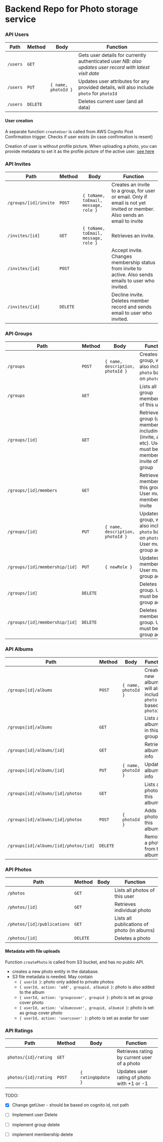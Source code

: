 # Backend Repo for Photo storage service

### API Users
Path            | Method  | Body                | Function
----------------|---------|---------------------|------------------------------------------------------
`/users`        | `GET`   |                     | Gets user details for currently authenticated user *NB: also updates user record with latest visit date*
`/users`        | `PUT`   | `{ name, photoId }` | Updates user attributes for any provided details, will also include `photo` for `photoId`
`/users`        | `DELETE`|                     | Deletes current user (and all data)

#### User creation
A separate function `createUser` is called from AWS Cognito Post Confirmation trigger.
Checks if user exists (in case confirmation is resent)

Creation of user is without profile picture. When uploading a photo, you can provide metadata to set it as the profile picture of the active user. [see here](####metadata-with-file-uploadsn)

### API Invites
Path                 | Method   | Body                                   | Function
---------------------|----------|----------------------------------------|------------------------------------------------------
`/groups/[id]/invite`| `POST`   | `{ toName, toEmail, message, role }`   | Creates an invite to a group, for user or email. Only if email is not yet invited or member. Also sends an email to invite
`/invites/[id]`      | `GET`    | `{ toName, toEmail, message, role }`    | Retrieves an invite.  
`/invites/[id]`      | `POST`   |                                         | Accept invite. Changes membership status from invite to active. Also sends emails to user who invited.
`/invites/[id]`      | `DELETE` |                                         | Decline invite. Deletes member record and sends email to user who invited.


### API Groups
Path            | Method  | Body                                   | Function
----------------|---------|----------------------------------------|------------------------------------------------------
`/groups`       | `POST`  | `{ name, description, photoId }`       | Creates new group, will also include `photo` based on `photoId` 
`/groups`       | `GET`   |                                        | Lists all group memberships of this user
`/groups/[id]`  | `GET`   |                                        | Retrieves group (user membership) including role (invite, admin etc). User must be member or invite of group
`/groups/[id]/members`  | `GET`   |                                | Retrieves all members of this group. User must be member/ invite
`/groups/[id]`  | `PUT`   | `{ name, description, photoId }`       | Updates group, will also include `photo` based on `photoId`. User must be group admin
`/groups/[id]/membership/[id]`  | `PUT`   | `{ newRole }`    | Updates member role. User must be group admin
`/groups/[id]`  | `DELETE`|                                        | Deletes group. User must be group admin
`/groups/[id]/membership/[id]`  | `DELETE`   |               | Deletes member from group. User must be group admin

### API Albums
Path                          | Method  | Body                      | Function
------------------------------|---------|---------------------------|------------------------------------------------------
`/groups[id]/albums`          | `POST`  | `{ name, photoId }`       | Creates new album, will also include `photo` based on `photoId`
`/groups[id]/albums`          | `GET`   |                           | Lists all albums in this group
`/groups[id]/albums/[id]`| `GET`   |                           | Retrieves album info
`/groups[id]/albums/[id]`| `PUT`   | `{ name, photoId }`       | Updates album info
`/groups[id]/albums/[id]/photos`| `GET`   |                    | Lists all photos in this album
`/groups[id]/albums/[id]/photos`| `POST`  | `{ photoId }`      | Adds a photo to this album
`/groups[id]/albums/[id]/photos/[id]`| `DELETE`  |        | Removes a photo from this album

### API Photos
Path                          | Method  | Body     | Function
------------------------------|---------|----------|------------------------------------------------------
`/photos`                     | `GET`   |          | Lists all photos of this user
`/photos/[id]`                | `GET`   |          | Retrieves individual photo
`/photos/[id]/publications`   | `GET`   |          | Lists all publications of photo (in albums)
`/photos/[id]`                | `DELETE`|          | Deletes a photo

#### Metadata with file uploads
Function `createPhoto` is called from S3 bucket, and has no public API.
- creates a new photo entity in the database.
- S3 file metadata is needed. May contain
  - `{ userId }`: photo only added to private photos
  - `{ userId, action: 'add', groupid, albumid }`: photo is also added to the album
  - `{ userId, action: 'groupcover', groupid }`: photo is set as group cover photo
  - `{ userId, action: 'albumcover', groupid, albumid }`: photo is set as group cover photo
  - `{ userId, action: 'usercover' }`: photo is set as avatar for user

### API Ratings
Path                          | Method  | Body                      | Function
------------------------------|---------|---------------------------|------------------------------------------------------
`photos/{id}/rating`          | `GET`   |                           | Retrieves rating by current user of a photo
`photos/{id}/rating`          | `POST`  | `{ ratingUpdate }`        | Updates user rating of photo with +1 or -1





TODO:
- [x] Change getUser - should be based on cognito id, not path
- [ ] Implement user Delete
- [ ] implement group delete
- [ ] implement membership delete



